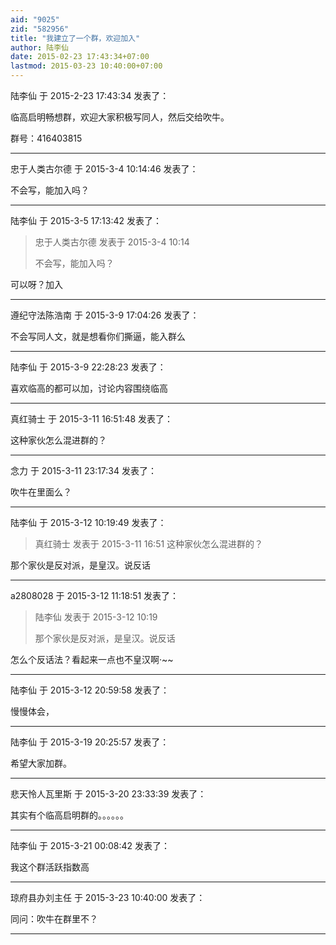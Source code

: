 ```yaml
---
aid: "9025"
zid: "582956"
title: "我建立了一个群，欢迎加入"
author: 陆李仙
date: 2015-02-23 17:43:34+07:00
lastmod: 2015-03-23 10:40:00+07:00
---
```


陆李仙 于 2015-2-23 17:43:34 发表了：

临高启明畅想群，欢迎大家积极写同人，然后交给吹牛。

群号：416403815

---

忠于人类古尔德 于 2015-3-4 10:14:46 发表了：

不会写，能加入吗？

---

陆李仙 于 2015-3-5 17:13:42 发表了：

> 忠于人类古尔德 发表于 2015-3-4 10:14
>
> 不会写，能加入吗？

可以呀？加入

---

遵纪守法陈浩南 于 2015-3-9 17:04:26 发表了：

不会写同人文，就是想看你们撕逼，能入群么

---

陆李仙 于 2015-3-9 22:28:23 发表了：

喜欢临高的都可以加，讨论内容围绕临高

---

真红骑士 于 2015-3-11 16:51:48 发表了：

这种家伙怎么混进群的？

---

念力 于 2015-3-11 23:17:34 发表了：

吹牛在里面么？

---

陆李仙 于 2015-3-12 10:19:49 发表了：

> 真红骑士 发表于 2015-3-11 16:51 这种家伙怎么混进群的？

那个家伙是反对派，是皇汉。说反话

---

a2808028 于 2015-3-12 11:18:51 发表了：

> 陆李仙 发表于 2015-3-12 10:19
>
> 那个家伙是反对派，是皇汉。说反话

怎么个反话法？看起来一点也不皇汉啊·~~

---

陆李仙 于 2015-3-12 20:59:58 发表了：

慢慢体会，

---

陆李仙 于 2015-3-19 20:25:57 发表了：

希望大家加群。

---

悲天怜人瓦里斯 于 2015-3-20 23:33:39 发表了：

其实有个临高启明群的。。。。。。

---

陆李仙 于 2015-3-21 00:08:42 发表了：

我这个群活跃指数高

---

琼府县办刘主任 于 2015-3-23 10:40:00 发表了：

同问：吹牛在群里不？

---
